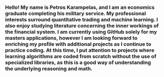 ### Hello! My name is Petros Karampelas, and I am an economics graduate completing his military service. My professional interests surround quantitative trading and machine learning. I also enjoy studying literature concerning the inner workings of the financial system. I am currently using GitHub solely for my masters applications, however I am looking forward to enriching my profile with additional projects as I continue to practice coding. At this time, I put attention to projects where learning algorithms are coded from scratch without the use of specialized libraries, as this is a good way of understanding the underlying reasoning and math.

<!--
**petros8/petros8** is a ✨ _special_ ✨ repository because its `README.md` (this file) appears on your GitHub profile.

Here are some ideas to get you started:

- 🔭 I’m currently working on ...
- 🌱 I’m currently learning ...
- 👯 I’m looking to collaborate on ...
- 🤔 I’m looking for help with ...
- 💬 Ask me about ...
- 📫 How to reach me: ...
- 😄 Pronouns: ...
- ⚡ Fun fact: ...
-->
